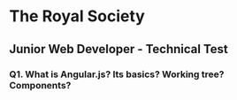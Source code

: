 
# The Royal Society

## Junior Web Developer - Technical Test

### Q1. What is Angular.js? Its basics? Working tree? Components?
### 

### 